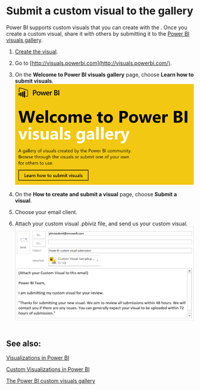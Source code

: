 <properties
   pageTitle="Submit a custom visual to the gallery"
   description="Submit a custom visual to the gallery"
   services="powerbi"
   documentationCenter=""
   authors="mihart"
   manager="mblythe"
   editor=""
   tags=""/>

<tags
   ms.service="powerbi"
   ms.devlang="NA"
   ms.topic="article"
   ms.tgt_pltfrm="NA"
   ms.workload="powerbi"
   ms.date="10/27/2015"
   ms.author="mihart"/>

# Submit a custom visual to the gallery  

Power BI supports custom visuals that you can create with the . Once you create a custom visual, share it with others by submitting it to the [Power BI visuals gallery](http://visuals.powerbi.com).

1. [Create the visual](powerbi-custom-visuals-getting-started-with-developer-tools.md).

2. Go to [http://visuals.powerbi.com](http://visuals.powerbi.com/)﻿.

3.  On the **Welcome to Power BI visuals gallery** page, choose **Learn how to submit visuals**﻿.
    ![](media/powerbi-custom-visuals-submit-to-the-gallery/PowerBI-VisualsGallery.png)

4.  On the **How to create and submit a visual** page, choose **Submit a visual**.

5.  Choose your email client.

6.  Attach your custom visual .pbiviz file, and send us your custom visual.  
	![](media/powerbi-custom-visuals-submit-to-the-gallery/PowerBI-AttachFile.png) 

## See also:

  [Visualizations in Power BI](powerbi-service-visualizations-for-reports.md)

  [Custom Visualizations in Power BI](powerbi-custom-visuals.md)

  [The Power BI custom visuals gallery](https://app.powerbi.com/visuals)
